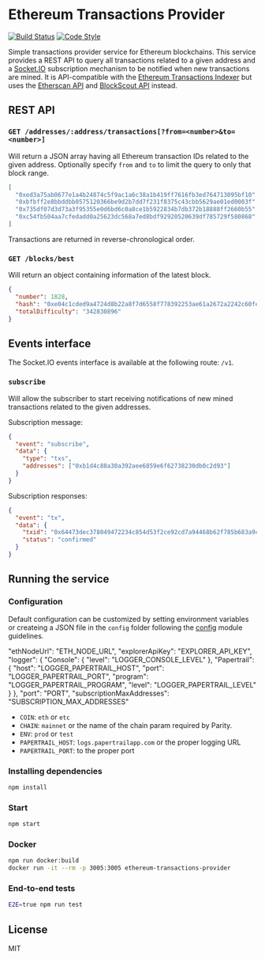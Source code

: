 # Ethereum Transactions Provider

[![Build Status](https://travis-ci.com/autonomoussoftware/ethereum-transactions-provider.svg?branch=develop)](https://travis-ci.com/autonomoussoftware/ethereum-transactions-provider)
[![Code Style](https://img.shields.io/badge/code%20style-bloq-0063a6.svg)](https://github.com/bloq/eslint-config-bloq)

Simple transactions provider service for Ethereum blockchains.
This service provides a REST API to query all transactions related to a given address and a [Socket.IO](https://socket.io/) subscription mechanism to be notified when new transactions are mined.
It is API-compatible with the [Ethereum Transactions Indexer](https://github.com/autonomoussoftware/ethereum-transaction-indexer) but uses the [Etherscan API](https://etherscan.io/apis) and [BlockScout API](https://blockscout.com/etc/mainnet/api_docs) instead.

## REST API

### `GET /addresses/:address/transactions[?from=<number>&to=<number>]`

Will return a JSON array having all Ethereum transaction IDs related to the given address.
Optionally specify `from` and `to` to limit the query to only that block range.

```json
[
  "0xed3a75ab0677e1a4b24874c5f9ac1a6c38a1b419ff7616fb3ed764713095bf10",
  "0xbfbff2e8bbddbb0575120366be9d2b7dd7f231f8375c43cbb5629ae01ed0003f",
  "0x735df07d3d73a3f95355e0d6bd6c0a8ce1b5922834b7db372b18888ff2660b55",
  "0xc54fb504aa7cfedadd0a25623dc568a7ed8bdf92920520639df785729f580868"
]
```

Transactions are returned in reverse-chronological order.

### `GET /blocks/best`

Will return an object containing information of the latest block.

```json
{
  "number": 1828,
  "hash": "0xe04c1cded9a4724d8b22a8f7d6558f778392253ae61a2672a2242c60fe8992df",
  "totalDifficulty": "342830896"
}
```

## Events interface

The Socket.IO events interface is available at the following route: `/v1`.

### `subscribe`

Will allow the subscriber to start receiving notifications of new mined transactions related to the given addresses.

Subscription message:

```json
{
  "event": "subscribe",
  "data": {
    "type": "txs",
    "addresses": ["0xb1d4c88a30a392aee6859e6f62738230db0c2d93"]
  }
}
```

Subscription responses:

```json
{
  "event": "tx",
  "data": {
    "txid": "0x64473dec378049472234c854d53f2ce92cd7a94468b62f785b683a9cacdb7f86",
    "status": "confirmed"
  }
}
```

## Running the service

### Configuration

Default configuration can be customized by setting environment variables or createing a JSON file in the `config` folder following the [config](https://github.com/lorenwest/node-config/) module guidelines.

  "ethNodeUrl": "ETH_NODE_URL",
  "explorerApiKey": "EXPLORER_API_KEY",
  "logger": {
    "Console": {
      "level": "LOGGER_CONSOLE_LEVEL"
    },
    "Papertrail": {
      "host": "LOGGER_PAPERTRAIL_HOST",
      "port": "LOGGER_PAPERTRAIL_PORT",
      "program": "LOGGER_PAPERTRAIL_PROGRAM",
      "level": "LOGGER_PAPERTRAIL_LEVEL"
    }
  },
  "port": "PORT",
  "subscriptionMaxAddresses": "SUBSCRIPTION_MAX_ADDRESSES"

- `COIN`: `eth` or `etc`
- `CHAIN`: `mainnet` or the name of the chain param required by Parity.
- `ENV`: `prod` or `test`
- `PAPERTRAIL_HOST`: `logs.papertrailapp.com` or the proper logging URL
- `PAPERTRAIL_PORT`: to the proper port

### Installing dependencies

```sh
npm install
```

### Start

```sh
npm start
```

### Docker

```sh
npm run docker:build
docker run -it --rm -p 3005:3005 ethereum-transactions-provider
```

### End-to-end tests

```sh
E2E=true npm run test
```

## License

MIT
